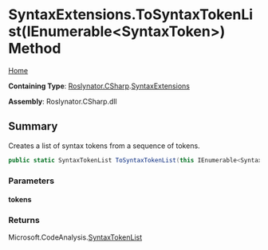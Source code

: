 # SyntaxExtensions\.ToSyntaxTokenList\(IEnumerable\<SyntaxToken>\) Method

[Home](../../../../README.md)

**Containing Type**: [Roslynator.CSharp](../../README.md)\.[SyntaxExtensions](../README.md)

**Assembly**: Roslynator\.CSharp\.dll

## Summary

Creates a list of syntax tokens from a sequence of tokens\.

```csharp
public static SyntaxTokenList ToSyntaxTokenList(this IEnumerable<SyntaxToken> tokens)
```

### Parameters

#### tokens





### Returns

Microsoft\.CodeAnalysis\.[SyntaxTokenList](https://docs.microsoft.com/en-us/dotnet/api/microsoft.codeanalysis.syntaxtokenlist)

